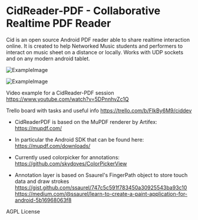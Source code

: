# CidReader-PDF - Collaborative Realtime PDF Reader

Cid is an open source Android PDF reader able to share realtime interaction online.
It is created to help Networked Music students and performers to interact on music sheet on a distance or locally.
Works with UDP sockets and on any modern android tablet.

![ExampleImage](http://enricopietrocola.altervista.org/wp-content/uploads/2019/06/7WcWh2rVdkcqilKDRe-CqKmjnioj_Awep7ioynYTfFwERN8hCtSMX4_QVVzIzDN585_jViTsmakR3SXogEzgqt1cSBIMqgdjkhNy5wEDs1280-960x540.jpg)

![ExampleImage](https://media.giphy.com/media/UvWuE9d1LzedVJLtGz/giphy.gif)

Video example for a CidReader-PDF session
https://www.youtube.com/watch?v=5DPnnhvZc1Q

Trello board with tasks and useful info
https://trello.com/b/FIkBy6M9/ciddev

* CidReaderPDF is based on the MuPDF renderer by Artifex:
https://mupdf.com/

* In particular the Android SDK that can be found here:
https://mupdf.com/downloads/

* Currently used colorpicker for annotations:
https://github.com/skydoves/ColorPickerView

* Annotation layer is based on Ssaurel's FingerPath object to store touch data and draw strokes
https://gist.github.com/ssaurel/747c5c591f783450a30925543ba93c10
https://medium.com/@ssaurel/learn-to-create-a-paint-application-for-android-5b16968063f8

AGPL License
